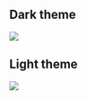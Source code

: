 ## Dark theme

![](https://github.com/nhattruongNeoVim/assets/blob/master/Zen/dark.png?raw=true)

## Light theme

![](https://github.com/nhattruongNeoVim/assets/blob/master/Zen/light.png?raw=true)
